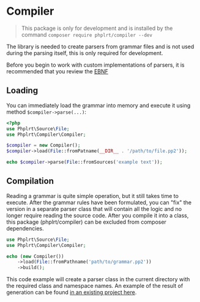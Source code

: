 # Compiler

> This package is only for development and is installed by the command `composer require phplrt/compiler --dev`

The library is needed to create parsers from grammar files and is not used 
during the parsing itself, this is only required for development.

Before you begin to work with custom implementations of parsers, it is 
recommended that you review the [EBNF](https://en.wikipedia.org/wiki/Extended_Backus%E2%80%93Naur_form)

## Loading

You can immediately load the grammar into memory and execute it 
using method `$compiler->parse(...)`:

```php
<?php
use Phplrt\Source\File;
use Phplrt\Compiler\Compiler;

$compiler = new Compiler();
$compiler->load(File::fromPatname(__DIR__ . '/path/to/file.pp2'));

echo $compiler->parse(File::fromSources('example text'));
```

## Compilation

Reading a grammar is quite simple operation, but it still takes time 
to execute. After the grammar rules have been formulated, you can "fix" the version 
in a separate parser class that will contain all the logic and no longer require 
reading the source code. After you compile it into a class, this package (phplrt/compiler) 
can be excluded from composer dependencies.

```php
use Phplrt\Source\File;
use Phplrt\Compiler\Compiler;

echo (new Compiler())
    ->load(File::fromPathname('path/to/grammar.pp2'))
    ->build();
```

This code example will create a parser class in the current directory 
with the required class and namespace names. An example of the result of generation 
can be found [in an existing project here](https://github.com/phplrt/phplrt/blob/master/src/Compiler/src/Grammar/PP2Grammar.php).
